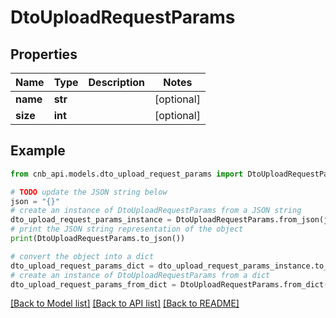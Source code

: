 # DtoUploadRequestParams


## Properties

Name | Type | Description | Notes
------------ | ------------- | ------------- | -------------
**name** | **str** |  | [optional] 
**size** | **int** |  | [optional] 

## Example

```python
from cnb_api.models.dto_upload_request_params import DtoUploadRequestParams

# TODO update the JSON string below
json = "{}"
# create an instance of DtoUploadRequestParams from a JSON string
dto_upload_request_params_instance = DtoUploadRequestParams.from_json(json)
# print the JSON string representation of the object
print(DtoUploadRequestParams.to_json())

# convert the object into a dict
dto_upload_request_params_dict = dto_upload_request_params_instance.to_dict()
# create an instance of DtoUploadRequestParams from a dict
dto_upload_request_params_from_dict = DtoUploadRequestParams.from_dict(dto_upload_request_params_dict)
```
[[Back to Model list]](../README.md#documentation-for-models) [[Back to API list]](../README.md#documentation-for-api-endpoints) [[Back to README]](../README.md)


